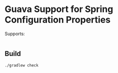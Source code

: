 # Guava Support for Spring Configuration Properties

Supports:
```
```

## Build
```shell
./gradlew check
```
